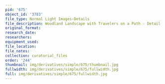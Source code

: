 ```yaml
---
pid: '675'
object_id: '3783'
file_type: Normal Light Images›Details
file_description: Woodland Landscape with Travelers on a Path - Detail 3
original_format:
research_date:
researchers:
equipment_used:
file_location:
file_notes:
collection: curatorial_files
order: '244'
thumbnail: img/derivatives/simple/675/thumbnail.jpg
fullwidth: img/derivatives/simple/675/fullwidth.jpg
full: img/derivatives/simple/675/fullwidth.jpg
---
```

